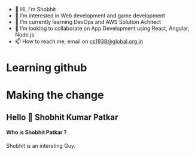 - 👋 Hi, I’m Shobhit
- 👀 I’m interested in Web development and game development
- 🌱 I’m currently learning DevOps and AWS Solution Achitect
- 💞️ I’m looking to collaborate on App Development using React, Angular, Node.js
- 📫 How to reach me, email on cs1938@global.org.in

<h1>Learning github</h1>

# Making the change

## Hello 👋 Shobhit Kumar Patkar

#### Who is Shobhit Patkar ?

Shobhit is an intersting Guy.


<!---
ShobhitPatkar360/ShobhitPatkar360 is a ✨ special ✨ repository because its `README.md` (this file) appears on your GitHub profile.
You can click the Preview link to take a look at your changes.
--->
